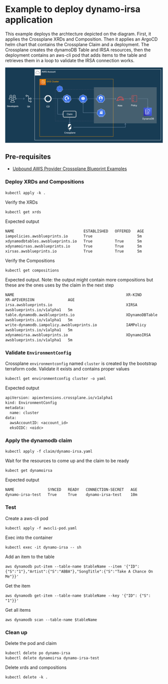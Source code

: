 # Example to deploy dynamo-irsa application
This example deploys the archtecture depicted on the diagram. First, it applies the Crossplane XRDs and Composition. Then it applies an ArgoCD helm chart that contains the Crossplane Claim and a deployment. The Crossplane creates the dynamoDB Table and IRSA resources, then the deployment contains an aws-cli pod that adds items to the table and retrieves them in a loop to validate the IRSA connection works.

![Dynamo IRSA App Diagram](../../../diagrams/dynamo-irsa-app.png)

## Pre-requisites
 - [Upbound AWS Provider Crossplane Blueprint Examples](../../../README.md)


### Deploy XRDs and Compositions
```shell
kubectl apply -k .
```

Verify the XRDs
```shell
kubectl get xrds
```

Expected output
```
NAME                               ESTABLISHED   OFFERED   AGE
iampolicies.awsblueprints.io       True                    5m
xdynamodbtables.awsblueprints.io   True          True      5m
xdynamoirsas.awsblueprints.io      True          True      5m
xirsas.awsblueprints.io            True          True      5m
```

Verify the Compositions
```shell
kubectl get compositions
```

Expected output. Note: the output might contain more compositions but these are the ones uses by the claim in the next step
```
NAME                                                  XR-KIND              XR-APIVERSION               AGE
irsa.awsblueprints.io                                 XIRSA                awsblueprints.io/v1alpha1   5m
table.dynamodb.awsblueprints.io                       XDynamoDBTable       awsblueprints.io/v1alpha1   5m
write-dynamodb.iampolicy.awsblueprints.io             IAMPolicy            awsblueprints.io/v1alpha1   5m
xdynamoirsa.awsblueprints.io                          XDynamoIRSA          awsblueprints.io/v1alpha1   5m
```

### Validate `EnvironmentConfig`

Crossplane `environmentconfig` named `cluster` is created by the bootstrap terraform code. Validate it exists and contains proper values
```
kubectl get environmentconfig cluster -o yaml
```
Expected output
```
apiVersion: apiextensions.crossplane.io/v1alpha1
kind: EnvironmentConfig
metadata:
  name: cluster
data:
  awsAccountID: <account_id>
  eksOIDC: <oidc>
```

### Apply the dynamodb claim
```
kubectl apply -f claim/dynamo-irsa.yaml
```
Wait for the resources to come up and the claim to be ready
```
kubect get dynamoirsa
```
Expected output
```
NAME               SYNCED   READY   CONNECTION-SECRET   AGE
dynamo-irsa-test   True     True    dynamo-irsa-test    10m
```

### Test
Create a aws-cli pod
```
kubectl apply -f awscli-pod.yaml
```
Exec into the container
```
kubectl exec -it dynamo-irsa -- sh
```
Add an item to the table
```
aws dynamodb put-item --table-name $tableName --item '{"ID":{"S":"1"},"Artist":{"S":"ABBA"},"SongTitle":{"S":"Take A Chance On Me"}}'
```
Get the item
```
aws dynamodb get-item --table-name $tableName --key '{"ID": {"S": "1"}}'
```
Get all items
```
aws dynamodb scan --table-name $tableName
```
### Clean up
Delete the pod and claim
```
kubectl delete po dynamo-irsa
kubectl delete dynamoirsa dynamo-irsa-test
``` 
Delete xrds and compositions
```
kubectl delete -k .
```
